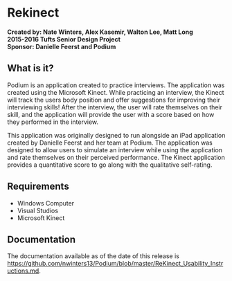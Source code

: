 # Rekinect
**Created by: Nate Winters, Alex Kasemir, Walton Lee, Matt Long**  
**2015-2016 Tufts Senior Design Project**  
**Sponsor: Danielle Feerst and Podium**  

 What is it?
  -----------
  Podium is an application created to practice interviews. The application was
  created using the Microsoft Kinect. While practicing an interview, the Kinect
  will track the users body position and offer suggestions for improving their
  interviewing skills! After the interview, the user will rate themselves on 
  their skill, and the application will provide the user with a score based on
  how they performed in the interview.

  This application was originally designed to run alongside an iPad application
  created by Danielle Feerst and her team at Podium. The application was 
  designed to allow users to simulate an interview while using the application
  and rate themselves on their perceived performance. The Kinect application
  provides a quantitative score to go along with the qualitative self-rating.

 Requirements
  ------------
  * Windows Computer  
  * Visual Studios  
  * Microsoft Kinect

Documentation
  -------------

  The documentation available as of the date of this release is 
  https://github.com/nwinters13/Podium/blob/master/ReKinect_Usability_Instructions.md.
